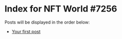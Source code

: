# Index for NFT World #7256
Posts will be displayed in the order below:

- [Your first post](./001-first.md)

